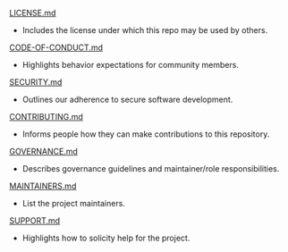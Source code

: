 [LICENSE.md](LICENSE.md)
- Includes the license under which this repo may be used by others.
     
[CODE-OF-CONDUCT.md](CODE_OF_CONDUCT.md)
- Highlights behavior expectations for community members.
     
[SECURITY.md](SECURITY.md)
- Outlines our adherence to secure software development.
<!--
- Additionally, consider [The Open Source Security Foundation (OpenSSF) Best Practices](https://www.bestpractices.dev/en) program.  Their badging system provides a way for Free/Libre and Open Source Software (FLOSS) projects to show that they follow best practices. Projects can voluntarily self-certify, at no cost, to explain how they follow each best practice.  Passing, silver and gold badges are available by meeting increasing levels of security criteria.
-->
     
[CONTRIBUTING.md](CONTRIBUTING.md) 
 - Informs people how they can make contributions to this repository.
     
<!--
TODO

DEI.md
  - Describes how the project will embrace Diversity, Equity, and Inclusion principles.)
  - This template was inspired by the All In Open Source and the CHAOSS Project DEI Initiative https://github.com/AllInOpenSource/ProjectBadging/blob/main/DEI.md.)
  - Including this template and fulfilling its requirements may allow you to badge https://github.com/AllInOpenSource/ProjectBadging your project as a DEI-friendly project.)
-->

[GOVERNANCE.md](GOVERNANCE.md)
- Describes governance guidelines and maintainer/role responsibilities.
     
[MAINTAINERS.md](MAINTAINERS.md)
- List the project maintainers.
     
[SUPPORT.md](SUPPORT.md)
- Highlights how to solicity help for the project.

<!--
TODO: not implemented GUIDING_PRINCIPLES.md 
  - Contains the project vision, values and principles and how we apply them in making decisions.) 
-->

<!--
TODO: not implemented ROADMAP.md
-->

<!--
TODO: not implemented MEETING_SCHEDULE.md
-->

